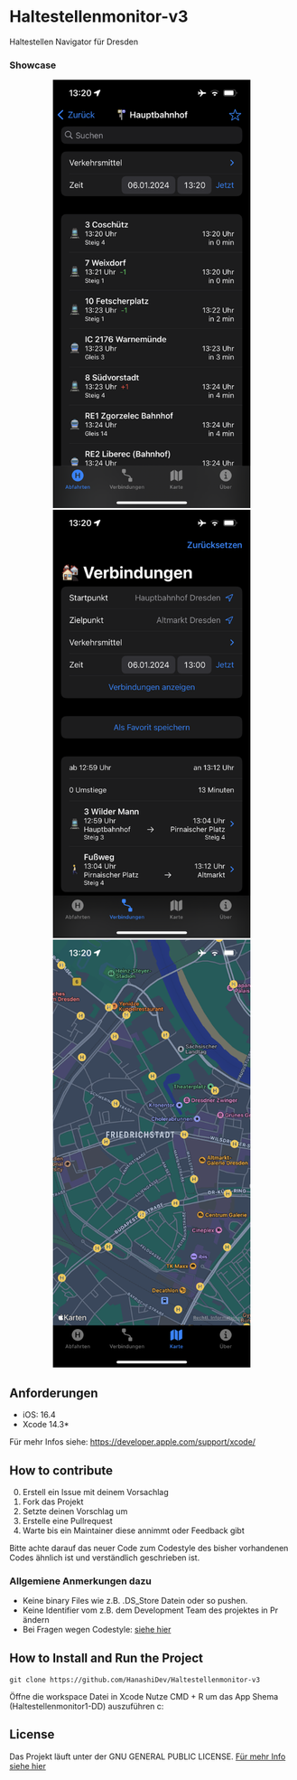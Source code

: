 # Haltestellenmonitor-v3
Haltestellen Navigator für Dresden

### Showcase
<p align="center">
  <img src="images/example1.PNG" width="350">
  <img src="images/example2.png" width="350">
  <img src="images/example3.png" width="350">
</p>

## Anforderungen
* iOS: 16.4
* Xcode 14.3*

Für mehr Infos siehe: https://developer.apple.com/support/xcode/

## How to contribute
0. Erstell ein Issue mit deinem Vorsachlag
1. Fork das Projekt
2. Setzte deinen Vorschlag um
3. Erstelle eine Pullrequest
4. Warte bis ein Maintainer diese annimmt oder Feedback gibt

Bitte achte darauf das neuer Code zum Codestyle des bisher vorhandenen Codes ähnlich ist und verständlich geschrieben ist. 

### Allgemiene Anmerkungen dazu 
* Keine binary Files wie z.B. .DS_Store Datein oder so pushen. 
* Keine Identifier vom z.B. dem Development Team des projektes in Pr ändern
* Bei Fragen wegen Codestyle: [siehe hier](https://google.github.io/swift/)

## How to Install and Run the Project
```
git clone https://github.com/HanashiDev/Haltestellenmonitor-v3
```

Öffne die workspace Datei in Xcode
Nutze CMD + R um das App Shema (Haltestellenmonitor1-DD) auszuführen c:


## License
Das Projekt läuft unter der GNU GENERAL PUBLIC LICENSE. [Für mehr Info siehe hier](/LICENCES.md)